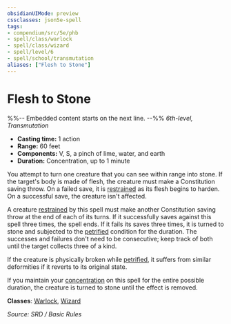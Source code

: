 ```yaml
---
obsidianUIMode: preview
cssclasses: json5e-spell
tags:
- compendium/src/5e/phb
- spell/class/warlock
- spell/class/wizard
- spell/level/6
- spell/school/transmutation
aliases: ["Flesh to Stone"]
---
```

# Flesh to Stone
%%-- Embedded content starts on the next line. --%%
*6th-level, Transmutation*  

- **Casting time:** 1 action
- **Range:** 60 feet
- **Components:** V, S, a pinch of lime, water, and earth
- **Duration:** Concentration, up to 1 minute

You attempt to turn one creature that you can see within range into stone. If the target's body is made of flesh, the creature must make a Constitution saving throw. On a failed save, it is [restrained](Conditions.md#restrained) as its flesh begins to harden. On a successful save, the creature isn't affected.

A creature [restrained](Conditions.md#restrained) by this spell must make another Constitution saving throw at the end of each of its turns. If it successfully saves against this spell three times, the spell ends. If it fails its saves three times, it is turned to stone and subjected to the [petrified](Conditions.md#petrified) condition for the duration. The successes and failures don't need to be consecutive; keep track of both until the target collects three of a kind.

If the creature is physically broken while [petrified](Conditions.md#petrified), it suffers from similar deformities if it reverts to its original state.

If you maintain your [concentration](Conditions.md#concentration) on this spell for the entire possible duration, the creature is turned to stone until the effect is removed.

**Classes**: [Warlock](System%20Resources/DND%20Wiki/Classes/Warlock/Warlock.md), [Wizard](Wizard.md)

*Source: SRD / Basic Rules*